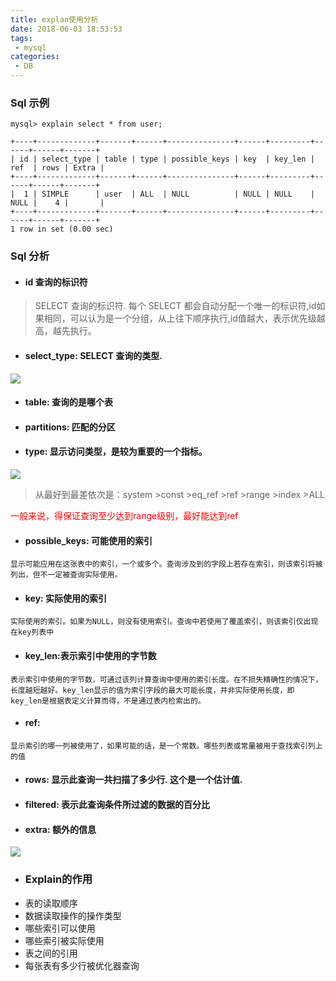 ```yaml
---
title: explan使用分析
date: 2018-06-03 18:53:53
tags: 
 - mysql
categories:
 - DB 
---
```


### Sql 示例


```
mysql> explain select * from user;

+----+-------------+-------+------+---------------+------+---------+------+------+-------+
| id | select_type | table | type | possible_keys | key  | key_len | ref  | rows | Extra |
+----+-------------+-------+------+---------------+------+---------+------+------+-------+
|  1 | SIMPLE      | user  | ALL  | NULL          | NULL | NULL    | NULL |    4 |       |
+----+-------------+-------+------+---------------+------+---------+------+------+-------+
1 row in set (0.00 sec)
```


### Sql 分析

- #### id 查询的标识符
>SELECT 查询的标识符. 每个 SELECT 都会自动分配一个唯一的标识符,id如果相同，可以认为是一个分组，从上往下顺序执行,id值越大，表示优先级越高，越先执行。

- #### select_type: SELECT 查询的类型.
![](https://mrliuqh.github.io/directionsImg/mysql/explan-selectType.png)

- #### table: 查询的是哪个表
<!--more-->
- #### partitions: 匹配的分区

- #### type: 显示访问类型，是较为重要的一个指标。
![](https://mrliuqh.github.io/directionsImg/mysql/explan-type.png)

> 从最好到最差依次是：system >const >eq_ref >ref >range >index >ALL

<font color=red>一般来说，得保证查询至少达到range级别，最好能达到ref </font>


- #### possible_keys: 可能使用的索引
`显示可能应用在这张表中的索引，一个或多个。查询涉及到的字段上若存在索引，则该索引将被列出，但不一定被查询实际使用。`

- #### key: 实际使用的索引
`实际使用的索引。如果为NULL，则没有使用索引。查询中若使用了覆盖索引，则该索引仅出现在key列表中`

- #### key_len:表示索引中使用的字节数
`表示索引中使用的字节数，可通过该列计算查询中使用的索引长度。在不损失精确性的情况下，长度越短越好。key_len显示的值为索引字段的最大可能长度，并非实际使用长度，即key_len是根据表定义计算而得，不是通过表内检索出的。`
 
- #### ref: 
`显示索引的哪一列被使用了，如果可能的话，是一个常数。哪些列表或常量被用于查找索引列上的值`

- #### rows: 显示此查询一共扫描了多少行. 这个是一个估计值.

- #### filtered: 表示此查询条件所过滤的数据的百分比

- #### extra: 额外的信息
![](https://mrliuqh.github.io/directionsImg/mysql/explan-extra.png)
- ### Explain的作用
- 表的读取顺序
- 数据读取操作的操作类型
- 哪些索引可以使用
- 哪些索引被实际使用
- 表之间的引用
- 每张表有多少行被优化器查询

